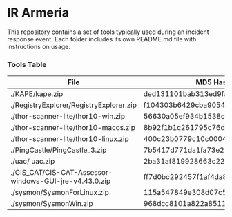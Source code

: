 # IR Armeria

This repository contains a set of tools typically used during an incident response event. Each folder includes its own README.md file with instructions on usage.

### Tools Table

| File                                               | MD5 Hash                         |
|----------------------------------------------------|----------------------------------|
| ./KAPE/kape.zip                                           | ded131101bab313ed9fa676f472e1922 |
| ./RegistryExplorer/RegistryExplorer.zip                   | f104303b6429cba9054373959862eb11 |
| ./thor-scanner-lite/thor10-win.zip                        | 56630a05ef934b1538c8397bb6da3fe3 |
| ./thor-scanner-lite/thor10-macos.zip                      | 8b92f1b1c261795c76de25b6a7bba0fb |
| ./thor-scanner-lite/thor10-linux.zip                      | 400c23b0779c10c0004fbf52cda8c1ae |
| ./PingCastle/PingCastle_3.zip                             | 7b5417d771da1fa73e221210af47d344 |
| ./uac/ uac.zip                                            | 2ba31af819928663c2287b36e9d960f7 |
| ./CIS_CAT/CIS-CAT-Assessor-windows-GUI-jre-v4.43.0.zip    | ff7d0bc292457f1af4da8f7348c410aa |
| ./sysmon/SysmonForLinux.zip                               | 115a547849e308d07c599c7a097452c8 |
| ./sysmon/SysmonWin.zip                                    | 968dcc8101a822a851135a0e9fb00cc0 |
